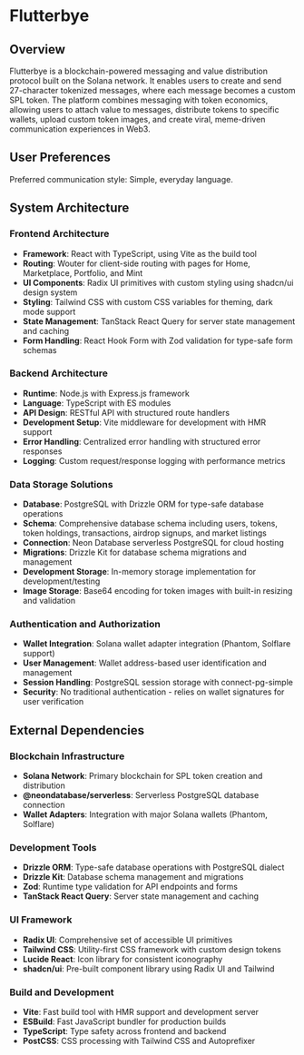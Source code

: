 # Flutterbye

## Overview

Flutterbye is a blockchain-powered messaging and value distribution protocol built on the Solana network. It enables users to create and send 27-character tokenized messages, where each message becomes a custom SPL token. The platform combines messaging with token economics, allowing users to attach value to messages, distribute tokens to specific wallets, upload custom token images, and create viral, meme-driven communication experiences in Web3.

## User Preferences

Preferred communication style: Simple, everyday language.

## System Architecture

### Frontend Architecture
- **Framework**: React with TypeScript, using Vite as the build tool
- **Routing**: Wouter for client-side routing with pages for Home, Marketplace, Portfolio, and Mint
- **UI Components**: Radix UI primitives with custom styling using shadcn/ui design system
- **Styling**: Tailwind CSS with custom CSS variables for theming, dark mode support
- **State Management**: TanStack React Query for server state management and caching
- **Form Handling**: React Hook Form with Zod validation for type-safe form schemas

### Backend Architecture
- **Runtime**: Node.js with Express.js framework
- **Language**: TypeScript with ES modules
- **API Design**: RESTful API with structured route handlers
- **Development Setup**: Vite middleware for development with HMR support
- **Error Handling**: Centralized error handling with structured error responses
- **Logging**: Custom request/response logging with performance metrics

### Data Storage Solutions
- **Database**: PostgreSQL with Drizzle ORM for type-safe database operations
- **Schema**: Comprehensive database schema including users, tokens, token holdings, transactions, airdrop signups, and market listings
- **Connection**: Neon Database serverless PostgreSQL for cloud hosting
- **Migrations**: Drizzle Kit for database schema migrations and management
- **Development Storage**: In-memory storage implementation for development/testing
- **Image Storage**: Base64 encoding for token images with built-in resizing and validation

### Authentication and Authorization
- **Wallet Integration**: Solana wallet adapter integration (Phantom, Solflare support)
- **User Management**: Wallet address-based user identification and management
- **Session Handling**: PostgreSQL session storage with connect-pg-simple
- **Security**: No traditional authentication - relies on wallet signatures for user verification

## External Dependencies

### Blockchain Infrastructure
- **Solana Network**: Primary blockchain for SPL token creation and distribution
- **@neondatabase/serverless**: Serverless PostgreSQL database connection
- **Wallet Adapters**: Integration with major Solana wallets (Phantom, Solflare)

### Development Tools
- **Drizzle ORM**: Type-safe database operations with PostgreSQL dialect
- **Drizzle Kit**: Database schema management and migrations
- **Zod**: Runtime type validation for API endpoints and forms
- **TanStack React Query**: Server state management and caching

### UI Framework
- **Radix UI**: Comprehensive set of accessible UI primitives
- **Tailwind CSS**: Utility-first CSS framework with custom design tokens
- **Lucide React**: Icon library for consistent iconography
- **shadcn/ui**: Pre-built component library using Radix UI and Tailwind

### Build and Development
- **Vite**: Fast build tool with HMR support and development server
- **ESBuild**: Fast JavaScript bundler for production builds
- **TypeScript**: Type safety across frontend and backend
- **PostCSS**: CSS processing with Tailwind CSS and Autoprefixer
